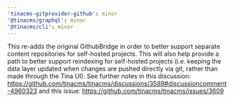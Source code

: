 ```yaml
---
'tinacms-gitprovider-github': minor
'@tinacms/graphql': minor
'@tinacms/cli': minor
---
```


This re-adds the original GithubBridge in order to better support separate content repositories for self-hosted projects. This will also help provide a path to better support reindexing for self-hosted projects (i.e. keeping the data layer updated when changes are pushed directly via git, rather than made through the Tina UI). See further notes in this discussion: https://github.com/tinacms/tinacms/discussions/3589#discussioncomment-4960323 and this issue: https://github.com/tinacms/tinacms/issues/3609

